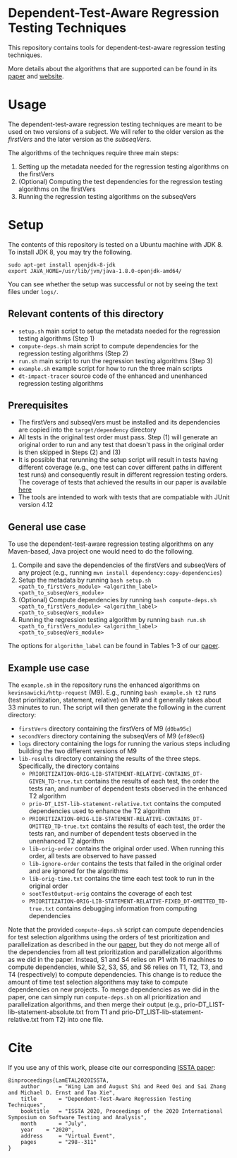 # Dependent-Test-Aware Regression Testing Techniques
This repository contains tools for dependent-test-aware regression testing techniques.

More details about the algorithms that are supported can be found in its [paper](http://mir.cs.illinois.edu/winglam/publications/2020/LamETAL20ISSTA.pdf) and [website](https://sites.google.com/view/test-dependence-impact).

# Usage
The dependent-test-aware regression testing techniques are meant to be used on two versions of a subject. We will refer to the older version as the *firstVers* and the later version as the *subseqVers*.

The algorithms of the techniques require three main steps:
1. Setting up the metadata needed for the regression testing algorithms on the firstVers
2. (Optional) Computing the test dependencies for the regression testing algorithms on the firstVers
3. Running the regression testing algorithms on the subseqVers

# Setup
The contents of this repository is tested on a Ubuntu machine with JDK 8. To install JDK 8, you may try the following.
```
sudo apt-get install openjdk-8-jdk
export JAVA_HOME=/usr/lib/jvm/java-1.8.0-openjdk-amd64/
```

You can see whether the setup was successful or not by seeing the text files under `logs/`.

## Relevant contents of this directory
- ```setup.sh``` main script to setup the metadata needed for the regression testing algorithms (Step 1)
- ```compute-deps.sh``` main script to compute dependencies for the regression testing algorithms (Step 2)
- ```run.sh``` main script to run the regression testing algorithms (Step 3)
- ```example.sh``` example script for how to run the three main scripts
- ```dt-impact-tracer``` source code of the enhanced and unenhanced regression testing algorithms

<!-- - ```setup``` scripts to setup the metadata needed for the regression testing algorithms -->
<!-- - ```compute-deps``` scripts to compute dependencies for the regression testing algorithms -->
<!-- - ```run``` scripts to run the regression testing algorithms -->
<!-- - ```shared``` contains scripts shared between the three steps -->

## Prerequisites
- The firstVers and subseqVers must be installed and its dependencies are copied into the ```target/dependency``` directory
- All tests in the original test order must pass. Step (1) will generate an original order to run and any test that doesn't pass in the original order is then skipped in Steps (2) and (3)
- It is possible that rerunning the setup script will result in tests having different coverage (e.g., one test can cover different paths in different test runs) and consequently result in different regression testing orders. The coverage of tests that achieved the results in our paper is available [here](https://drive.google.com/drive/folders/1bIfDT1Dvs0r-LTU1yBNKnwGyIMMScOhv)
- The tools are intended to work with tests that are compatiable with JUnit version 4.12

## General use case
To use the dependent-test-aware regression testing algorithms on any Maven-based, Java project one would need to do the following.
1. Compile and save the dependencies of the firstVers and subseqVers of any project (e.g., running ```mvn install dependency:copy-dependencies```)
2. Setup the metadata by running ```bash setup.sh <path_to_firstVers_module> <algorithm_label> <path_to_subseqVers_module>```
3. (Optional) Compute dependencies by running ```bash compute-deps.sh <path_to_firstVers_module> <algorithm_label> <path_to_subseqVers_module>```
4. Running the regression testing algorithm by running ```bash run.sh <path_to_firstVers_module> <algorithm_label> <path_to_subseqVers_module>```

The options for ```algorithm_label``` can be found in Tables 1-3 of our [paper](http://mir.cs.illinois.edu/winglam/publications/2020/LamETAL20ISSTA.pdf).

## Example use case
The ```example.sh``` in the repository runs the enhanced algorithms on ```kevinsawicki/http-request``` (M9). E.g., running ```bash example.sh t2``` runs (test prioritization, statement, relative) on M9 and it generally takes about 33 minutes to run. The script will then generate the following in the current directory:
- ```firstVers``` directory containing the firstVers of M9 (```d0ba95c```)
- ```secondVers``` directory containing the subseqVers of M9 (```ef89ec6```)
- ```logs``` directory containing the logs for running the various steps including building the two different versions of M9
- ```lib-results``` directory containing the results of the three steps. Specifically, the directory contains
  - ```PRIORITIZATION-ORIG-LIB-STATEMENT-RELATIVE-CONTAINS_DT-GIVEN_TD-true.txt``` contains the results of each test, the order the tests ran, and number of dependent tests observed in the enhanced T2 algorithm
  - ```prio-DT_LIST-lib-statement-relative.txt``` contains the computed dependencies used to enhance the T2 algorithm
  - ```PRIORITIZATION-ORIG-LIB-STATEMENT-RELATIVE-CONTAINS_DT-OMITTED_TD-true.txt``` contains the results of each test, the order the tests ran, and number of dependent tests observed in the unenhanced T2 algorithm
  - ```lib-orig-order``` contains the original order used. When running this order, all tests are observed to have passed
  - ```lib-ignore-order``` contains the tests that failed in the original order and are ignored for the algorithms
  - ```lib-orig-time.txt``` contains the time each test took to run in the original order
  - ```sootTestOutput-orig``` contains the coverage of each test
  - ```PRIORITIZATION-ORIG-LIB-STATEMENT-RELATIVE-FIXED_DT-OMITTED_TD-true.txt``` contains debugging information from computing dependencies

Note that the provided ```compute-deps.sh``` script can compute dependencies for test selection algorithms using the orders of test prioritization and parallelization as described in the our [paper](http://mir.cs.illinois.edu/winglam/publications/2020/LamETAL20ISSTA.pdf), but they do not merge all of the dependencies from all test prioritization and parallelization algorithms as we did in the paper. Instead, S1 and S4 relies on P1 with 16 machines to compute dependencies, while S2, S3, S5, and S6 relies on T1, T2, T3, and T4 (respectively) to compute dependencies. This change is to reduce the amount of time test selection algorithms may take to compute dependencies on new projects. To merge dependencies as we did in the paper, one can simply run ```compute-deps.sh``` on all prioritization and parallelization algorithms, and then merge their output (e.g., prio-DT_LIST-lib-statement-absolute.txt from T1 and prio-DT_LIST-lib-statement-relative.txt from T2) into one file.

# Cite
If you use any of this work, please cite our corresponding [ISSTA paper](http://mir.cs.illinois.edu/winglam/publications/2020/LamETAL20ISSTA.pdf):
```
@inproceedings{LamETAL2020ISSTA,
    author      = "Wing Lam and August Shi and Reed Oei and Sai Zhang and Michael D. Ernst and Tao Xie",
    title       = "Dependent-Test-Aware Regression Testing Techniques",
    booktitle   = "ISSTA 2020, Proceedings of the 2020 International Symposium on Software Testing and Analysis",
    month       = "July",
    year 	= "2020",
    address 	= "Virtual Event",
    pages       = "298--311"
}
```
